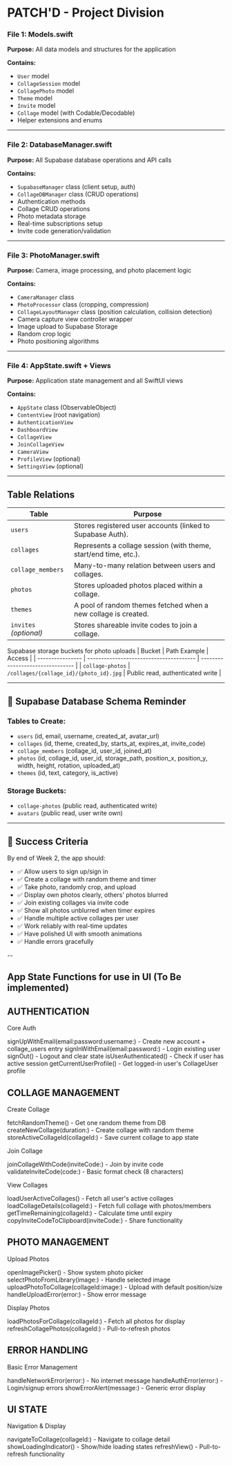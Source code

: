 # PATCH'D - Project Division


### File 1: **Models.swift**
**Purpose:** All data models and structures for the application

**Contains:**
- `User` model
- `CollageSession` model  
- `CollagePhoto` model
- `Theme` model
- `Invite` model
- `Collage` model (with Codable/Decodable)
- Helper extensions and enums

---

### File 2: **DatabaseManager.swift**
**Purpose:** All Supabase database operations and API calls

**Contains:**
- `SupabaseManager` class (client setup, auth)
- `CollageDBManager` class (CRUD operations)
- Authentication methods
- Collage CRUD operations
- Photo metadata storage
- Real-time subscriptions setup
- Invite code generation/validation

---

### File 3: **PhotoManager.swift**
**Purpose:** Camera, image processing, and photo placement logic

**Contains:**
- `CameraManager` class
- `PhotoProcessor` class (cropping, compression)
- `CollageLayoutManager` class (position calculation, collision detection)
- Camera capture view controller wrapper
- Image upload to Supabase Storage
- Random crop logic
- Photo positioning algorithms

---

### File 4: **AppState.swift + Views**
**Purpose:** Application state management and all SwiftUI views

**Contains:**
- `AppState` class (ObservableObject)
- `ContentView` (root navigation)
- `AuthenticationView`
- `DashboardView`
- `CollageView`
- `JoinCollageView`
- `CameraView`
- `ProfileView` (optional)
- `SettingsView` (optional)

---
## Table Relations
| Table                  | Purpose                                                          |
| ---------------------- | ---------------------------------------------------------------- |
| `users`                | Stores registered user accounts (linked to Supabase Auth).       |
| `collages`             | Represents a collage session (with theme, start/end time, etc.). |
| `collage_members`      | Many-to-many relation between users and collages.                |
| `photos`               | Stores uploaded photos placed within a collage.                  |
| `themes`               | A pool of random themes fetched when a new collage is created.   |
| `invites` *(optional)* | Stores shareable invite codes to join a collage.                 |

 Supabase storage buckets for photo uploads
| Bucket           | Path Example                            | Access                           |
| ---------------- | --------------------------------------- | -------------------------------- |
| `collage-photos` | `/collages/{collage_id}/{photo_id}.jpg` | Public read, authenticated write |

---

## 📱 Supabase Database Schema Reminder

### Tables to Create:
- `users` (id, email, username, created_at, avatar_url)
- `collages` (id, theme, created_by, starts_at, expires_at, invite_code)
- `collage_members` (collage_id, user_id, joined_at)
- `photos` (id, collage_id, user_id, storage_path, position_x, position_y, width, height, rotation, uploaded_at)
- `themes` (id, text, category, is_active)

### Storage Buckets:
- `collage-photos` (public read, authenticated write)
- `avatars` (public read, user write own)

---

## 🚀 Success Criteria

By end of Week 2, the app should:
- ✅ Allow users to sign up/sign in
- ✅ Create a collage with random theme and timer
- ✅ Take photo, randomly crop, and upload
- ✅ Display own photos clearly, others' photos blurred
- ✅ Join existing collages via invite code
- ✅ Show all photos unblurred when timer expires
- ✅ Handle multiple active collages per user
- ✅ Work reliably with real-time updates
- ✅ Have polished UI with smooth animations
- ✅ Handle errors gracefully

--
## App State Functions for use in UI (To Be implemented)

## AUTHENTICATION 
Core Auth

signUpWithEmail(email:password:username:) - Create new account + collage_users entry
signInWithEmail(email:password:) - Login existing user
signOut() - Logout and clear state
isUserAuthenticated() - Check if user has active session
getCurrentUserProfile() - Get logged-in user's CollageUser profile


## COLLAGE MANAGEMENT
Create Collage

fetchRandomTheme() - Get one random theme from DB
createNewCollage(duration:) - Create collage with random theme
storeActiveCollageId(collageId:) - Save current collage to app state

Join Collage

joinCollageWithCode(inviteCode:) - Join by invite code
validateInviteCode(code:) - Basic format check (8 characters)

View Collages

loadUserActiveCollages() - Fetch all user's active collages
loadCollageDetails(collageId:) - Fetch full collage with photos/members
getTimeRemaining(collageId:) - Calculate time until expiry
copyInviteCodeToClipboard(inviteCode:) - Share functionality


## PHOTO MANAGEMENT
Upload Photos

openImagePicker() - Show system photo picker
selectPhotoFromLibrary(image:) - Handle selected image
uploadPhotoToCollage(collageId:image:) - Upload with default position/size
handleUploadError(error:) - Show error message

Display Photos

loadPhotosForCollage(collageId:) - Fetch all photos for display
refreshCollagePhotos(collageId:) - Pull-to-refresh photos


## ERROR HANDLING 
Basic Error Management

handleNetworkError(error:) - No internet message
handleAuthError(error:) - Login/signup errors
showErrorAlert(message:) - Generic error display


## UI STATE
Navigation & Display

navigateToCollage(collageId:) - Navigate to collage detail
showLoadingIndicator() - Show/hide loading states
refreshView() - Pull-to-refresh functionality

